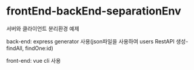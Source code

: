 # frontEnd-backEnd-separationEnv
서버와 클라이언트 분리환경 예제

back-end: 
express generator 사용(json파일을 사용하여 users RestAPI 생성-findAll, findOne:id)

front-end: 
vue cli 사용
